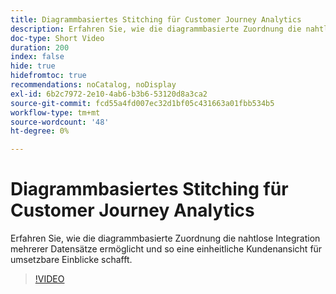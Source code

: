 ```yaml
---
title: Diagrammbasiertes Stitching für Customer Journey Analytics
description: Erfahren Sie, wie die diagrammbasierte Zuordnung die nahtlose Integration mehrerer Datensätze ermöglicht und so eine einheitliche Kundenansicht für umsetzbare Einblicke schafft.
doc-type: Short Video
duration: 200
index: false
hide: true
hidefromtoc: true
recommendations: noCatalog, noDisplay
exl-id: 6b2c7972-2e10-4ab6-b3b6-53120d8a3ca2
source-git-commit: fcd55a4fd007ec32d1bf05c431663a01fbb534b5
workflow-type: tm+mt
source-wordcount: '48'
ht-degree: 0%

---
```


# Diagrammbasiertes Stitching für Customer Journey Analytics

Erfahren Sie, wie die diagrammbasierte Zuordnung die nahtlose Integration mehrerer Datensätze ermöglicht und so eine einheitliche Kundenansicht für umsetzbare Einblicke schafft.

<!-- 62_S112_3442459_199_graphbased-stitching-for-customer-journey-analytics -->
>[!VIDEO](https://video.tv.adobe.com/v/3460228/?learn=on&enablevpops=true&captions=ger)
